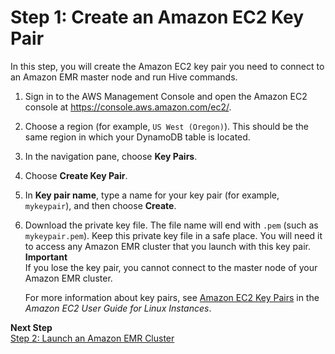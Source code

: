 # Step 1: Create an Amazon EC2 Key Pair<a name="EMRforDynamoDB.Tutorial.EC2KeyPair"></a>

In this step, you will create the Amazon EC2 key pair you need to connect to an Amazon EMR master node and run Hive commands\.

1. Sign in to the AWS Management Console and open the Amazon EC2 console at [https://console\.aws\.amazon\.com/ec2/](https://console.aws.amazon.com/ec2/)\.

1. Choose a region \(for example, `US West (Oregon)`\)\. This should be the same region in which your DynamoDB table is located\.

1. In the navigation pane, choose **Key Pairs**\.

1. Choose **Create Key Pair**\. 

1. In **Key pair name**, type a name for your key pair \(for example, `mykeypair`\), and then choose **Create**\. 

1. Download the private key file\. The file name will end with `.pem` \(such as `mykeypair.pem`\)\. Keep this private key file in a safe place\. You will need it to access any Amazon EMR cluster that you launch with this key pair\. 
**Important**  
If you lose the key pair, you cannot connect to the master node of your Amazon EMR cluster\.

   For more information about key pairs, see [Amazon EC2 Key Pairs](http://docs.aws.amazon.com/AWSEC2/latest/UserGuide/ec2-key-pairs.html) in the *Amazon EC2 User Guide for Linux Instances*\. 

**Next Step**  
[Step 2: Launch an Amazon EMR Cluster](EMRforDynamoDB.Tutorial.LaunchEMRCluster.md)